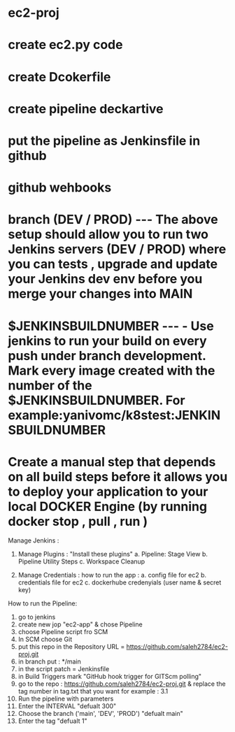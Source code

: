 # ec2-proj
# create ec2.py code 
# create Dcokerfile 
# create pipeline deckartive
# put the pipeline as Jenkinsfile in github
# github wehbooks 
# branch (DEV / PROD) --- The above setup should allow you to run two Jenkins servers (DEV / PROD) where you can tests , upgrade and update your Jenkins dev env before you merge your changes into MAIN
# $JENKINSBUILDNUMBER --- -	Use jenkins to run your build on every push under branch development. Mark every image created with the number of the $JENKINSBUILDNUMBER. For example:yanivomc/k8stest:JENKINSBUILDNUMBER
# Create a manual step that depends on all build steps before it allows you to deploy your application to your local DOCKER Engine (by running docker stop , pull , run ) 

Manage Jenkins :
1. Manage Plugins :
"Install these plugins"
a. Pipeline: Stage View
b. Pipeline Utility Steps
c. Workspace Cleanup

2. Manage Credentials :
how to run the app :
a. config file for ec2 
b. credentials file for ec2 
c. dockerhube credenyials (user name & secret key) 

How to run the Pipeline: 

1. go to jenkins 
2. create new jop "ec2-app" & chose Pipeline
3. choose Pipeline script fro SCM
4. In SCM choose Git
5. put this repo in the Repository URL = https://github.com/saleh2784/ec2-proj.git
6. in branch put : */main
7. in the script patch = Jenkinsfile
8. in Build Triggers mark "GitHub hook trigger for GITScm polling" 
9. go to the repo : https://github.com/saleh2784/ec2-proj.git & replace the tag number in tag.txt that you want for example : 3.1
10. Run the pipeline with parameters
11. Enter the INTERVAL "defualt 300"
12. Choose the branch ('main', 'DEV', 'PROD') "defualt main"
13. Enter the tag "defualt 1"




